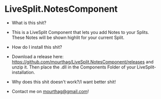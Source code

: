 # LiveSplit.NotesComponent

- What is this shit?
- 
  This is a LiveSplit Component that lets you add Notes to your Splits. These Notes will be shown highlit for your current Split.

- How do I install this shit?
- 
  Download a release here: <a>https://github.com/mourthag/LiveSplit.NotesComponent/releases</a> and unzip it. Then place the .dll in the Components Folder of your LiveSplit-installation.

- Why does this shit doesn't work?/I want better shit!
- 
  Contact me on <a href="mailto:mourthag@googlemail.com">mourthag@gmail.com</a>!
